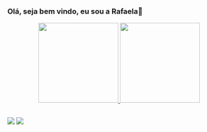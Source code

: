 ### Olá, seja bem vindo, eu sou a Rafaela👋
<div align="center">
  <a href="https://github.com/RafaelaTerra">
  <img height="180em" src="https://github-readme-stats.vercel.app/api?username=RafaelaTerra&show_icons=true&theme=dracula&include_all_commits=true&count_private=true"/>
  <img height="180em" src="https://github-readme-stats.vercel.app/api/top-langs/?username=RafaelaTerra&layout=compact&langs_count=7&theme=dracula"/>
</div>

  ##
 
<div> 
  <a href="https://instagram.com/rafaela_mterra" target="_blank"><img src="https://img.shields.io/badge/-Instagram-%23E4405F?style=for-the-badge&logo=instagram&logoColor=white" target="_blank"></a>
  <a href="https://www.linkedin.com/in/rafaela-monteiro-18444514b" target="_blank"><img src="https://img.shields.io/badge/-LinkedIn-%230077B5?style=for-the-badge&logo=linkedin&logoColor=white" target="_blank"></a> 
 
 
</div>

